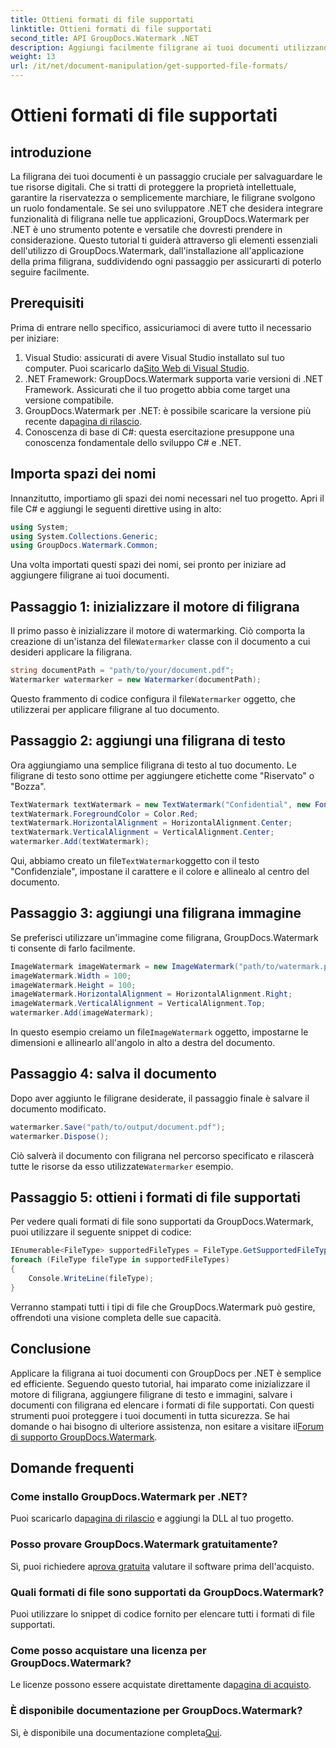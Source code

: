 ```yaml
---
title: Ottieni formati di file supportati
linktitle: Ottieni formati di file supportati
second_title: API GroupDocs.Watermark .NET
description: Aggiungi facilmente filigrane ai tuoi documenti utilizzando GroupDocs.Watermark per .NET. Segui la nostra guida completa passo dopo passo per proteggere le tue risorse digitali.
weight: 13
url: /it/net/document-manipulation/get-supported-file-formats/
---
```


# Ottieni formati di file supportati

## introduzione
La filigrana dei tuoi documenti è un passaggio cruciale per salvaguardare le tue risorse digitali. Che si tratti di proteggere la proprietà intellettuale, garantire la riservatezza o semplicemente marchiare, le filigrane svolgono un ruolo fondamentale. Se sei uno sviluppatore .NET che desidera integrare funzionalità di filigrana nelle tue applicazioni, GroupDocs.Watermark per .NET è uno strumento potente e versatile che dovresti prendere in considerazione. Questo tutorial ti guiderà attraverso gli elementi essenziali dell'utilizzo di GroupDocs.Watermark, dall'installazione all'applicazione della prima filigrana, suddividendo ogni passaggio per assicurarti di poterlo seguire facilmente.
## Prerequisiti
Prima di entrare nello specifico, assicuriamoci di avere tutto il necessario per iniziare:
1.  Visual Studio: assicurati di avere Visual Studio installato sul tuo computer. Puoi scaricarlo da[Sito Web di Visual Studio](https://visualstudio.microsoft.com/).
2. .NET Framework: GroupDocs.Watermark supporta varie versioni di .NET Framework. Assicurati che il tuo progetto abbia come target una versione compatibile.
3. GroupDocs.Watermark per .NET: è possibile scaricare la versione più recente da[pagina di rilascio](https://releases.groupdocs.com/Watermark/net/).
4. Conoscenza di base di C#: questa esercitazione presuppone una conoscenza fondamentale dello sviluppo C# e .NET.
## Importa spazi dei nomi
Innanzitutto, importiamo gli spazi dei nomi necessari nel tuo progetto. Apri il file C# e aggiungi le seguenti direttive using in alto:
```csharp
using System;
using System.Collections.Generic;
using GroupDocs.Watermark.Common;
```
Una volta importati questi spazi dei nomi, sei pronto per iniziare ad aggiungere filigrane ai tuoi documenti.

## Passaggio 1: inizializzare il motore di filigrana
 Il primo passo è inizializzare il motore di watermarking. Ciò comporta la creazione di un'istanza del file`Watermarker` classe con il documento a cui desideri applicare la filigrana.
```csharp
string documentPath = "path/to/your/document.pdf";
Watermarker watermarker = new Watermarker(documentPath);
```
 Questo frammento di codice configura il file`Watermarker` oggetto, che utilizzerai per applicare filigrane al tuo documento.
## Passaggio 2: aggiungi una filigrana di testo
Ora aggiungiamo una semplice filigrana di testo al tuo documento. Le filigrane di testo sono ottime per aggiungere etichette come "Riservato" o "Bozza".
```csharp
TextWatermark textWatermark = new TextWatermark("Confidential", new Font("Arial", 36));
textWatermark.ForegroundColor = Color.Red;
textWatermark.HorizontalAlignment = HorizontalAlignment.Center;
textWatermark.VerticalAlignment = VerticalAlignment.Center;
watermarker.Add(textWatermark);
```
 Qui, abbiamo creato un file`TextWatermark`oggetto con il testo "Confidenziale", impostane il carattere e il colore e allinealo al centro del documento.
## Passaggio 3: aggiungi una filigrana immagine
Se preferisci utilizzare un'immagine come filigrana, GroupDocs.Watermark ti consente di farlo facilmente.
```csharp
ImageWatermark imageWatermark = new ImageWatermark("path/to/watermark.png");
imageWatermark.Width = 100;
imageWatermark.Height = 100;
imageWatermark.HorizontalAlignment = HorizontalAlignment.Right;
imageWatermark.VerticalAlignment = VerticalAlignment.Top;
watermarker.Add(imageWatermark);
```
 In questo esempio creiamo un file`ImageWatermark` oggetto, impostarne le dimensioni e allinearlo all'angolo in alto a destra del documento.
## Passaggio 4: salva il documento
Dopo aver aggiunto le filigrane desiderate, il passaggio finale è salvare il documento modificato.
```csharp
watermarker.Save("path/to/output/document.pdf");
watermarker.Dispose();
```
 Ciò salverà il documento con filigrana nel percorso specificato e rilascerà tutte le risorse da esso utilizzate`Watermarker` esempio.
## Passaggio 5: ottieni i formati di file supportati
Per vedere quali formati di file sono supportati da GroupDocs.Watermark, puoi utilizzare il seguente snippet di codice:
```csharp
IEnumerable<FileType> supportedFileTypes = FileType.GetSupportedFileTypes();
foreach (FileType fileType in supportedFileTypes)
{
    Console.WriteLine(fileType);
}
```
Verranno stampati tutti i tipi di file che GroupDocs.Watermark può gestire, offrendoti una visione completa delle sue capacità.
## Conclusione
Applicare la filigrana ai tuoi documenti con GroupDocs per .NET è semplice ed efficiente. Seguendo questo tutorial, hai imparato come inizializzare il motore di filigrana, aggiungere filigrane di testo e immagini, salvare i documenti con filigrana ed elencare i formati di file supportati. Con questi strumenti puoi proteggere i tuoi documenti in tutta sicurezza.
 Se hai domande o hai bisogno di ulteriore assistenza, non esitare a visitare il[Forum di supporto GroupDocs.Watermark](https://forum.groupdocs.com/c/watermark/19).
## Domande frequenti
### Come installo GroupDocs.Watermark per .NET?
 Puoi scaricarlo da[pagina di rilascio](https://releases.groupdocs.com/Watermark/net/) e aggiungi la DLL al tuo progetto.
### Posso provare GroupDocs.Watermark gratuitamente?
 Sì, puoi richiedere a[prova gratuita](https://releases.groupdocs.com/) valutare il software prima dell'acquisto.
### Quali formati di file sono supportati da GroupDocs.Watermark?
Puoi utilizzare lo snippet di codice fornito per elencare tutti i formati di file supportati.
### Come posso acquistare una licenza per GroupDocs.Watermark?
 Le licenze possono essere acquistate direttamente da[pagina di acquisto](https://purchase.groupdocs.com/buy).
### È disponibile documentazione per GroupDocs.Watermark?
 Sì, è disponibile una documentazione completa[Qui](https://tutorials.groupdocs.com/Watermark/net/).